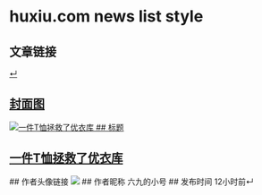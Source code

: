 # huxiu.com news list style

## 文章链接
<a class="transition" href="/article/246668.html" target="_blank">↵   
## 封面图                         
<img class="lazy" data-original="https://img.huxiucdn.com/article/cover/201806/01/151520660512.jpg?imageView2/1/w/220/h/165/|imageMogr2/strip/interlace/1/quality/85/format/jpg" alt="一件T恤拯救了优衣库">
## 标题
<h2><a href="/article/246668.html" class="transition msubstr-row2" target="_blank">一件T恤拯救了优衣库</a></h2>
## 作者头像链接   
<img src="https://img.huxiucdn.com/auth/data/avatar/2.jpg?imageView2/1/w/40/h/40/|imageMogr2/strip/interlace/1/quality/85/format/jpg">   
## 作者昵称         
<span class="author-name">六九的小号</span> 
## 发布时间                                   
<span class="time">12小时前</span>↵    
               
